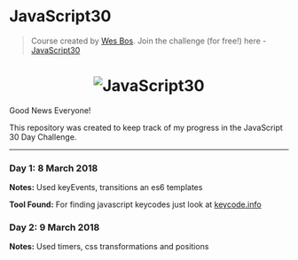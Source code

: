 # JavaScript30
> Course created by [Wes Bos](https://github.com/wesbos). Join the challenge (for free!) here - [JavaScript30](https://javascript30.com/account)

<h1 align="center">
  <img src="https://javascript30.com/images/JS3-social-share.png" style="max-width:100%" alt="JavaScript30" />
</h1>

Good News Everyone!

This repository was created to keep track of my progress in the JavaScript 30 Day Challenge.

---

### Day 1: 8 March 2018
**Notes:** Used keyEvents, transitions an es6 templates

**Tool Found:** For finding javascript keycodes just look at [keycode.info](http://keycode.info/)

### Day 2: 9 March 2018
**Notes:** Used timers, css transformations and positions
